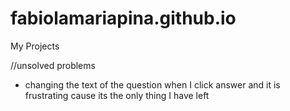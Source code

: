 # fabiolamariapina.github.io
My Projects


//unsolved problems
- changing the text of the question when I click answer and it is frustrating cause its the only thing I have left
